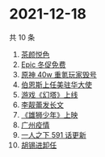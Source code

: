 # 2021-12-18

共 10 条

<!-- BEGIN -->
<!-- 最后更新时间 Sat Dec 18 2021 00:09:25 GMT+0800 (China Standard Time) -->

1. [茶颜悦色](https://www.zhihu.com/search?q=茶颜悦色)
1. [Epic 冬促免费](https://www.zhihu.com/search?q=epic)
1. [原神 40w 重氪玩家毁号](https://www.zhihu.com/search?q=原神)
1. [伯恩斯上任美驻华大使](https://www.zhihu.com/search?q=美国驻华大使)
1. [游戏《幻塔》上线](https://www.zhihu.com/search?q=幻塔)
1. [李靓蕾发长文](https://www.zhihu.com/search?q=王力宏)
1. [《雄狮少年》上映](https://www.zhihu.com/search?q=雄狮少年)
1. [广州疫情](https://www.zhihu.com/search?q=广州疫情)
1. [一人之下 591 话更新](https://www.zhihu.com/search?q=一人之下)
1. [胡锡进卸任](https://www.zhihu.com/search?q=胡锡进)

<!-- END -->
